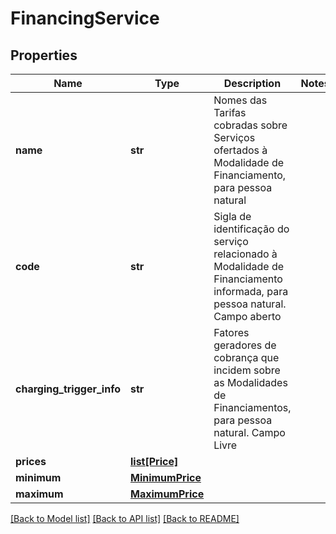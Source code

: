# FinancingService

## Properties
Name | Type | Description | Notes
------------ | ------------- | ------------- | -------------
**name** | **str** | Nomes das Tarifas cobradas sobre Serviços ofertados à Modalidade de Financiamento, para pessoa natural | 
**code** | **str** | Sigla de identificação do serviço relacionado à Modalidade de Financiamento informada, para pessoa natural. Campo aberto | 
**charging_trigger_info** | **str** | Fatores geradores de cobrança que incidem sobre as Modalidades de Financiamentos, para pessoa natural. Campo Livre | 
**prices** | [**list[Price]**](Price.md) |  | 
**minimum** | [**MinimumPrice**](MinimumPrice.md) |  | 
**maximum** | [**MaximumPrice**](MaximumPrice.md) |  | 

[[Back to Model list]](../README.md#documentation-for-models) [[Back to API list]](../README.md#documentation-for-api-endpoints) [[Back to README]](../README.md)


